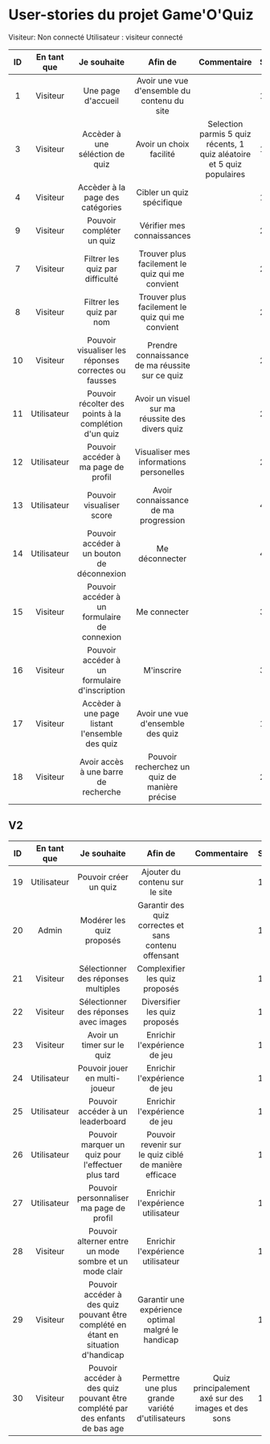 # User-stories du projet Game'O'Quiz

Visiteur: Non connecté
Utilisateur : visiteur connecté

| ID  | En tant que |                      Je souhaite                      |                     Afin de                     |                              Commentaire                               | Sprint |
| :-: | :---------: | :---------------------------------------------------: | :---------------------------------------------: | :--------------------------------------------------------------------: | ------ |
|  1  |  Visiteur   |                  Une page d'accueil                   |   Avoir une vue d'ensemble du contenu du site   |                                                                        | 1      |
|  3  |  Visiteur   |            Accèder à une séléction de quiz            |             Avoir un choix facilité             | Selection parmis 5 quiz récents, 1 quiz aléatoire et 5 quiz populaires | 1      |
|  4  |  Visiteur   |           Accèder à la page des catégories            |            Cibler un quiz spécifique            |                                                                        | 1      |
|  9  |  Visiteur   |               Pouvoir compléter un quiz               |           Vérifier mes connaissances            |                                                                        | 2      |
|  7  |  Visiteur   |            Filtrer les quiz par difficulté            | Trouver plus facilement le quiz qui me convient |                                                                        | 2      |
|  8  |  Visiteur   |               Filtrer les quiz par nom                | Trouver plus facilement le quiz qui me convient |                                                                        | 2      |
| 10  |  Visiteur   | Pouvoir visualiser les réponses correctes ou fausses  | Prendre connaissance de ma réussite sur ce quiz |                                                                        | 2      |
| 11  | Utilisateur | Pouvoir récolter des points à la complétion d'un quiz | Avoir un visuel sur ma réussite des divers quiz |                                                                        | 2      |
| 12  | Utilisateur |          Pouvoir accéder à ma page de profil          |     Visualiser mes informations personelles     |                                                                        | 2      |
| 13  | Utilisateur |               Pouvoir visualiser score                |      Avoir connaissance de ma progression       |                                                                        | 4      |
| 14  | Utilisateur |      Pouvoir accéder à un bouton de déconnexion       |                 Me déconnecter                  |                                                                        | 4      |
| 15  |  Visiteur   |     Pouvoir accéder à un formulaire de connexion      |                  Me connecter                   |                                                                        | 3      |
| 16  |  Visiteur   |     Pouvoir accéder à un formulaire d'inscription     |                   M'inscrire                    |                                                                        | 3      |
| 17  |  Visiteur   |    Accèder à une page listant l'ensemble des quiz     |        Avoir une vue d'ensemble des quiz        |                                                                        | 1      |
| 18  |  Visiteur   |         Avoir accès à une barre de recherche          |  Pouvoir recherchez un quiz de manière précise  |                                                                        | 2      |

## V2

| ID  | En tant que |                                    Je souhaite                                    |                        Afin de                        |                    Commentaire                     | Sprint |
| :-: | :---------: | :-------------------------------------------------------------------------------: | :---------------------------------------------------: | :------------------------------------------------: | ------ |
| 19  | Utilisateur |                               Pouvoir créer un quiz                               |            Ajouter du contenu sur le site             |                                                    | 1      |
| 20  |    Admin    |                             Modérer les quiz proposés                             | Garantir des quiz correctes et sans contenu offensant |                                                    | 1      |
| 21  |  Visiteur   |                        Sélectionner des réponses multiples                        |            Complexifier les quiz proposés             |                                                    | 1      |
| 22  |  Visiteur   |                       Sélectionner des réponses avec images                       |             Diversifier les quiz proposés             |                                                    | 1      |
| 23  |  Visiteur   |                            Avoir un timer sur le quiz                             |             Enrichir l'expérience de jeu              |                                                    | 1      |
| 24  | Utilisateur |                           Pouvoir jouer en multi-joueur                           |             Enrichir l'expérience de jeu              |                                                    | 1      |
| 25  | Utilisateur |                         Pouvoir accéder à un leaderboard                          |             Enrichir l'expérience de jeu              |                                                    | 1      |
| 26  | Utilisateur |                Pouvoir marquer un quiz pour l'effectuer plus tard                 | Pouvoir revenir sur le quiz ciblé de manière efficace |                                                    | 1      |
| 27  | Utilisateur |                      Pouvoir personnaliser ma page de profil                      |           Enrichir l'expérience utilisateur           |                                                    | 1      |
| 28  |  Visiteur   |              Pouvoir alterner entre un mode sombre et un mode clair               |           Enrichir l'expérience utilisateur           |                                                    | 1      |
| 29  |  Visiteur   | Pouvoir accéder à des quiz pouvant être complété en étant en situation d'handicap |  Garantir une expérience optimal malgré le handicap   |                                                    | 1      |
| 30  |  Visiteur   |    Pouvoir accéder à des quiz pouvant être complété par des enfants de bas age    |   Permettre une plus grande variété d'utilisateurs    | Quiz principalement axé sur des images et des sons | 1      |

